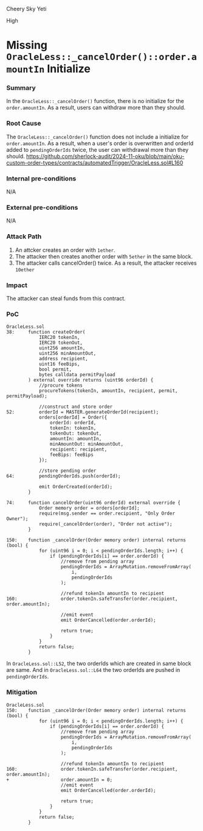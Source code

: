 Cheery Sky Yeti

High

# Missing `OracleLess::_cancelOrder()::order.amountIn` Initialize



### Summary
In the `OracleLess::_cancelOrder()` function, there is no initialize for the `order.amountIn`.
As a result, users can withdraw more than they should.

### Root Cause
The `OracleLess::_cancelOrder()` function does not include a initialize for `order.amountIn`.
As a result, when a user's order is overwritten and orderId added to `pendingOrderIds` twice, the user can withdrawal more than they should.
https://github.com/sherlock-audit/2024-11-oku/blob/main/oku-custom-order-types/contracts/automatedTrigger/OracleLess.sol#L160

### Internal pre-conditions
N/A

### External pre-conditions
N/A

### Attack Path
1. An attcker creates an order with `1ether`.
2. The attacker then creates another order with `5ether` in the same block.
3. The attacker calls cancelOrder() twice.
As a result, the attacker receives `10ether`

### Impact
The attacker can steal funds from this contract.

### PoC
```solidity
OracleLess.sol
38:     function createOrder(
            IERC20 tokenIn,
            IERC20 tokenOut,
            uint256 amountIn,
            uint256 minAmountOut,
            address recipient,
            uint16 feeBips,
            bool permit,
            bytes calldata permitPayload
        ) external override returns (uint96 orderId) {
            //procure tokens
            procureTokens(tokenIn, amountIn, recipient, permit, permitPayload);

            //construct and store order
52:         orderId = MASTER.generateOrderId(recipient);
            orders[orderId] = Order({
                orderId: orderId,
                tokenIn: tokenIn,
                tokenOut: tokenOut,
                amountIn: amountIn,
                minAmountOut: minAmountOut,
                recipient: recipient,
                feeBips: feeBips
            });

            //store pending order
64:         pendingOrderIds.push(orderId);

            emit OrderCreated(orderId);
        }

74:     function cancelOrder(uint96 orderId) external override {
            Order memory order = orders[orderId];
            require(msg.sender == order.recipient, "Only Order Owner");
            require(_cancelOrder(order), "Order not active");
        }

150:    function _cancelOrder(Order memory order) internal returns (bool) {
            for (uint96 i = 0; i < pendingOrderIds.length; i++) {
                if (pendingOrderIds[i] == order.orderId) {
                    //remove from pending array
                    pendingOrderIds = ArrayMutation.removeFromArray(
                        i,
                        pendingOrderIds
                    );

                    //refund tokenIn amountIn to recipient
160:                order.tokenIn.safeTransfer(order.recipient, order.amountIn);

                    //emit event
                    emit OrderCancelled(order.orderId);

                    return true;
                }
            }
            return false;
        }
```
In `OracleLess.sol::L52`, the two orderIds which are created in same block are same.
And in `OracleLess.sol::L64` the two orderIds are pushed in `pendingOrderIds`.

### Mitigation
```solidity
OracleLess.sol
150:    function _cancelOrder(Order memory order) internal returns (bool) {
            for (uint96 i = 0; i < pendingOrderIds.length; i++) {
                if (pendingOrderIds[i] == order.orderId) {
                    //remove from pending array
                    pendingOrderIds = ArrayMutation.removeFromArray(
                        i,
                        pendingOrderIds
                    );

                    //refund tokenIn amountIn to recipient
160:                order.tokenIn.safeTransfer(order.recipient, order.amountIn);
+                   order.amountIn = 0;
                    //emit event
                    emit OrderCancelled(order.orderId);

                    return true;
                }
            }
            return false;
        }
        
```